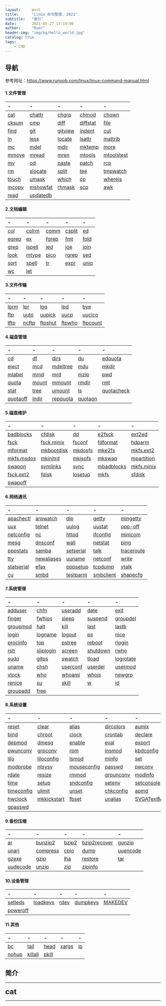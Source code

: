```yaml
---
layout:     post
title:      "Linux 命令整理, 2021"
subtitle:   "索引"
date:       2021-05-27 17:19:00
author:     "Ruer"
header-img: "img/bg/hello_world.jpg"
catalog: true
tags:
    - CMD
---
```


## 导航

参考网址：https://www.runoob.com/linux/linux-command-manual.html

#### 1.文件管理

|               -              |               -              |               -              |               -              |               -              |
| :--------------------------- | :--------------------------- | :--------------------------- | :--------------------------- | :--------------------------- |
| [cat](#cat)                  | [chattr](#chattr)            | [chgrp](#chgrp)              | [chmod](#chmod)              | [chown](#chown)              |
| [cksum](#cksum)              | [cmp](#cmp)                  | [diff](#diff)                | [diffstat](#diffstat)        | [file](#file)                |
| [find](#find)                | [git](#git)                  | [gitview](#gitview)          | [indent](#indent)            | [cut](#cut)                  |
| [ln](#ln)                    | [less](#less)                | [locate](#locate)            | [lsattr](#lsattr)            | [mattrib](#mattrib)          |
| [mc](#mc)                    | [mdel](#mdel)                | [mdir](#mdir)                | [mktemp](#mktemp)            | [more](#more)                |
| [mmove](#mmove)              | [mread](#mread)              | [mren](#mren)                | [mtools](#mtools)            | [mtoolstest](#mtoolstest)    |
| [mv](#mv)                    | [od](#od)                    | [paste](#paste)              | [patch](#patch)              | [rcp](#rcp)                  |
| [rm](#rm)                    | [slocate](#slocate)          | [split](#split)              | [tee](#tee)                  | [tmpwatch](#tmpwatch)        |
| [touch](#touch)              | [umask](#umask)              | [which](#which)              | [cp](#cp)                    | [whereis](#whereis)          |
| [mcopy](#mcopy)              | [mshowfat](#mshowfat)        | [rhmask](#rhmask)            | [scp](#scp)                  | [awk](#awk)                  |
| [read](#read)                | [updatedb](#updatedb)        |                              |                              |                              |

#### 2.文档编辑

|               -              |               -              |               -              |               -              |               -              |
| :--------------------------- | :--------------------------- | :--------------------------- | :--------------------------- | :--------------------------- |
| [col](#col)                  | [colrm](#colrm)              | [comm](#comm)                | [csplit](#csplit)            | [ed](#ed)                    |
| [egrep](#egrep)              | [ex](#ex)                    | [fgrep](#fgrep)              | [fmt](#fmt)                  | [fold](#fold)                |
| [grep](#grep)                | [ispell](#ispell)            | [jed](#jed)                  | [joe](#joe)                  | [join](#join)                |
| [look](#look)                | [mtype](#mtype)              | [pico](#pico)                | [rgrep](#rgrep)              | [sed](#sed)                  |
| [sort](#sort)                | [spell](#spell)              | [tr](#tr)                    | [expr](#expr)                | [uniq](#uniq)                |
| [wc](#wc)                    | [let](#let)                  |                              |                              |                              |

#### 3.文件传输

|               -              |               -              |               -              |               -              |               -              |
| :--------------------------- | :--------------------------- | :--------------------------- | :--------------------------- | :--------------------------- |
| [lprm](#lprm)                | [lpr](#lpr)                  | [lpq](#lpq)                  | [lpd](#lpd)                  | [bye](#bye)                  |
| [ftp](#ftp)                  | [uuto](#uuto)                | [uupick](#uupick)            | [uucp](#uucp)                | [uucico](#uucico)            |
| [tftp](#tftp)                | [ncftp](#ncftp)              | [ftpshut](#ftpshut)          | [ftpwho](#ftpwho)            | [ftpcount](#ftpcount)        |

#### 4.磁盘管理

|               -              |               -              |               -              |               -              |               -              |
| :--------------------------- | :--------------------------- | :--------------------------- | :--------------------------- | :--------------------------- |
| [cd](#cd)                    | [df](#df)                    | [dirs](#dirs)                | [du](#du)                    | [edquota](#edquota)          |
| [eject](#eject)              | [mcd](#mcd)                  | [mdeltree](#mdeltree)        | [mdu](#mdu)                  | [mkdir](#mkdir)              |
| [mlabel](#mlabel)            | [mmd](#mmd)                  | [mrd](#mrd)                  | [mzip](#mzip)                | [pwd](#pwd)                  |
| [quota](#quota)              | [mount](#mount)              | [mmount](#mmount)            | [rmdir](#rmdir)              | [rmt](#rmt)                  |
| [stat](#stat)                | [tree](#tree)                | [umount](#umount)            | [ls](#ls)                    | [quotacheck](#quotacheck)    |
| [quotaoff](#quotaoff)        | [lndir](#lndir)              | [repquota](#repquota)        | [quotaon](#quotaon)          |                              |

#### 5.磁盘维护

|               -              |               -              |               -              |               -              |               -              |
| :--------------------------- | :--------------------------- | :--------------------------- | :--------------------------- | :--------------------------- |
| [badblocks](#badblocks)      | [cfdisk](#cfdisk)            | [dd](#dd)                    | [e2fsck](#e2fsck)            | [ext2ed](#ext2ed)            |
| [fsck](#fsck)                | [fsck.minix](#fsck.minix)    | [fsconf](#fsconf)            | [fdformat](#fdformat)        | [hdparm](#hdparm)            |
| [mformat](#mformat)          | [mkbootdisk](#mkbootdisk)    | [mkdosfs](#mkdosfs)          | [mke2fs](#mke2fs)            | [mkfs.ext2](#mkfs.ext2)      |
| [mkfs.msdos](#mkfs.msdos)    | [mkinitrd](#mkinitrd)        | [mkisofs](#mkisofs)          | [mkswap](#mkswap)            | [mpartition](#mpartition)    |
| [swapon](#swapon)            | [symlinks](#symlinks)        | [sync](#sync)                | [mbadblocks](#mbadblocks)    | [mkfs.minix](#mkfs.minix)    |
| [fsck.ext2](#fsck.ext2)      | [fdisk](#fdisk)              | [losetup](#losetup)          | [mkfs](#mkfs)                | [sfdisk](#sfdisk)            |
| [swapoff](#swapoff)          |                              |                              |                              |                              |

#### 6.网络通讯

|               -              |               -              |               -              |               -              |               -              |
| :--------------------------- | :--------------------------- | :--------------------------- | :--------------------------- | :--------------------------- |
| [apachectl](#apachectl)      | [arpwatch](#arpwatch)        | [dip](#dip)                  | [getty](#getty)              | [mingetty](#mingetty)        |
| [uux](#uux)                  | [telnet](#telnet)            | [uulog](#uulog)              | [uustat](#uustat)            | [ppp-off](#ppp-off)          |
| [netconfig](#netconfig)      | [nc](#nc)                    | [httpd](#httpd)              | [ifconfig](#ifconfig)        | [minicom](#minicom)          |
| [mesg](#mesg)                | [dnsconf](#dnsconf)          | [wall](#wall)                | [netstat](#netstat)          | [ping](#ping)                |
| [pppstats](#pppstats)        | [samba](#samba)              | [setserial](#setserial)      | [talk](#talk)                | [traceroute](#traceroute)    |
| [tty](#tty)                  | [newaliases](#newaliases)    | [uuname](#uuname)            | [netconf](#netconf)          | [write](#write)              |
| [statserial](#statserial)    | [efax](#efax)                | [pppsetup](#pppsetup)        | [tcpdump](#tcpdump)          | [ytalk](#ytalk)              |
| [cu](#cu)                    | [smbd](#smbd)                | [testparm](#testparm)        | [smbclient](#smbclient)      | [shapecfg](#shapecfg)        |

#### 7.系统管理

|               -              |               -              |               -              |               -              |               -              |
| :--------------------------- | :--------------------------- | :--------------------------- | :--------------------------- | :--------------------------- |
| [adduser](#adduser)          | [chfn](#chfn)                | [useradd](#useradd)          | [date](#date)                | [exit](#exit)                |
| [finger](#finger)            | [fwhios](#fwhios)            | [sleep](#sleep)              | [suspend](#suspend)          | [groupdel](#groupdel)        |
| [groupmod](#groupmod)        | [halt](#halt)                | [kill](#kill)                | [last](#last)                | [lastb](#lastb)              |
| [login](#login)              | [logname](#logname)          | [logout](#logout)            | [ps](#ps)                    | [nice](#nice)                |
| [procinfo](#procinfo)        | [top](#top)                  | [pstree](#pstree)            | [reboot](#reboot)            | [rlogin](#rlogin)            |
| [rsh](#rsh)                  | [sliplogin](#sliplogin)      | [screen](#screen)            | [shutdown](#shutdown)        | [rwho](#rwho)                |
| [sudo](#sudo)                | [gitps](#gitps)              | [swatch](#swatch)            | [tload](#tload)              | [logrotate](#logrotate)      |
| [uname](#uname)              | [chsh](#chsh)                | [userconf](#userconf)        | [userdel](#userdel)          | [usermod](#usermod)          |
| [vlock](#vlock)              | [who](#who)                  | [whoami](#whoami)            | [whois](#whois)              | [newgrp](#newgrp)            |
| [renice](#renice)            | [su](#su)                    | [skill](#skill)              | [w](#w)                      | [id](#id)                    |
| [groupadd](#groupadd)        | [free](#free)                |                              |                              |                              |

#### 8.系统设置

|               -              |               -              |               -              |               -              |               -              |
| :--------------------------- | :--------------------------- | :--------------------------- | :--------------------------- | :--------------------------- |
| [reset](#reset)              | [clear](#clear)              | [alias](#alias)              | [dircolors](#dircolors)      | [aumix](#aumix)              |
| [bind](#bind)                | [chroot](#chroot)            | [clock](#clock)              | [crontab](#crontab)          | [declare](#declare)          |
| [depmod](#depmod)            | [dmesg](#dmesg)              | [enable](#enable)            | [eval](#eval)                | [export](#export)            |
| [pwunconv](#pwunconv)        | [grpconv](#grpconv)          | [rpm](#rpm)                  | [insmod](#insmod)            | [kbdconfig](#kbdconfig)      |
| [lilo](#lilo)                | [liloconfig](#liloconfig)    | [lsmod](#lsmod)              | [minfo](#minfo)              | [set](#set)                  |
| [modprobe](#modprobe)        | [ntsysv](#ntsysv)            | [mouseconfig](#mouseconfig)  | [passwd](#passwd)            | [pwconv](#pwconv)            |
| [rdate](#rdate)              | [resize](#resize)            | [rmmod](#rmmod)              | [grpunconv](#grpunconv)      | [modinfo](#modinfo)          |
| [time](#time)                | [setup](#setup)              | [sndconfig](#sndconfig)      | [setenv](#setenv)            | [setconsole](#setconsole)    |
| [timeconfig](#timeconfig)    | [ulimit](#ulimit)            | [unset](#unset)              | [chkconfig](#chkconfig)      | [apmd](#apmd)                |
| [hwclock](#hwclock)          | [mkkickstart](#mkkickstart)  | [fbset](#fbset)              | [unalias](#unalias)          | [SVGATextMode](#SVGATextMode)|
| [gpasswd](#gpasswd)          |                              |                              |                              |                              |

#### 9.备份压缩

|               -              |               -              |               -              |               -              |               -              |
| :--------------------------- | :--------------------------- | :--------------------------- | :--------------------------- | :--------------------------- |
| [ar](#)                      | [bunzip2](#bunzip2)          | [bzip2](#bzip2)              | [bzip2recover](#bzip2recover)| [gunzip](#gunzip)            |
| [unarj](#unarj)              | [compress](#compress)        | [cpio](#cpio)                | [dump](#dump)                | [uuencode](#uuencode)        |
| [gzexe](#gzexe)              | [gzip](#gzip)                | [lha](#lha)                  | [restore](#restore)          | [tar](#tar)                  |
| [uudecode](#uudecode)        | [unzip](#unzip)              | [zip](#zip)                  | [zipinfo](#zipinfo)          |                              |

#### 10.设备管理

|               -              |               -              |               -              |               -              |               -              |
| :--------------------------- | :--------------------------- | :--------------------------- | :--------------------------- | :--------------------------- |
| [setleds](#setleds)          | [loadkeys](#loadkeys)        | [rdev](#rdev)                | [dumpkeys](#dumpkeys)        | [MAKEDEV](#MAKEDEV)          |
| [poweroff](#poweroff)        |                              |                              |                              |                              |

#### 11.其他

|               -              |               -              |               -              |               -              |               -              |
| :--------------------------- | :--------------------------- | :--------------------------- | :--------------------------- | :--------------------------- |
| [bc](#bc)                    | [tail](#tail)                | [head](#head)                | [xargs](#xargs)              | [ip](#ip)                    |
| [nohup](#nohup)              | [killall](#killall)          | [pkill](#pkill)              |                              |                              |

## 简介

---

<span id="cat"><font size=5><b>cat</b></font></span>

---
